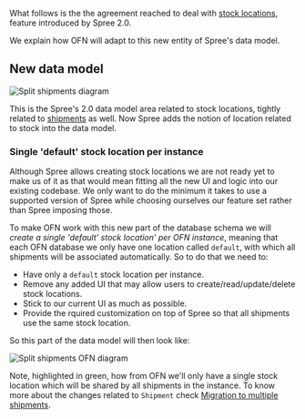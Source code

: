 What follows is the the agreement reached to deal with [stock locations](https://guides.spreecommerce.org/release_notes/spree_2_0_0.html#split-shipments), feature introduced by Spree 2.0.

We explain how OFN will adapt to this new entity of Spree's data model.

## New data model

![Split shipments diagram](https://github.com/openfoodfoundation/openfoodnetwork/wiki/split_shipments_diagram.jpg)

This is the Spree's 2.0 data model area related to stock locations, tightly related to [shipments](https://github.com/openfoodfoundation/openfoodnetwork/wiki/Spree-Upgrade:-Migration-to-multiple-shipments) as well. Now Spree adds the notion of location related to stock into the data model.

### Single 'default' stock location per instance

Although Spree allows creating stock locations we are not ready yet to make us of it as that would mean fitting all the new UI and logic into our existing codebase. We only want to do the minimum it takes to use a supported version of Spree while choosing ourselves our feature set rather than Spree imposing those.

To make OFN work with this new part of the database schema we will *create a single 'default' stock location' per OFN instance*, meaning that each OFN database we only have one location called `default`, with which all shipments will be associated automatically. So to do that we need to:

* Have only a `default` stock location per instance.
* Remove any added UI that may allow users to create/read/update/delete stock locations.
* Stick to our current UI as much as possible.
* Provide the rquired customization on top of Spree so that all shipments use the same stock location.

So this part of the data model will then look like:

![Split shipments OFN diagram](https://github.com/openfoodfoundation/openfoodnetwork/wiki/split_shipments_ofn_diagram.jpg)

Note, highlighted in green, how from OFN we'll only have a single stock location which will be shared by all shipments in the instance. To know more about the changes related to `Shipment` check [Migration to multiple shipments](https://github.com/openfoodfoundation/openfoodnetwork/wiki/Spree-Upgrade:-Migration-to-multiple-shipments).
